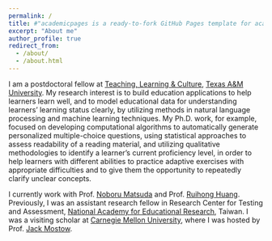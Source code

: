 ```yaml
---
permalink: /
title: #"academicpages is a ready-to-fork GitHub Pages template for academic personal websites"
excerpt: "About me"
author_profile: true
redirect_from: 
  - /about/
  - /about.html
---
```


I am a postdoctoral fellow at [Teaching, Learning & Culture](http://tlac.tamu.edu/), [Texas A&M University](http://www.tamu.edu/). My research interest is to build education applications to help learners learn well, and to model educational data for understanding learners’ learning status clearly, by utilizing methods in natural language processing and machine learning techniques. My Ph.D. work, for example, focused on developing computational algorithms to automatically generate personalized multiple-choice questions, using statistical approaches to assess readability of a reading material, and utilizing qualitative methodologies to identify a learner’s current proficiency level, in order to help learners with different abilities to practice adaptive exercises with appropriate difficulties and to give them the opportunity to repeatedly clarify unclear concepts.

I currently work with Prof. [Noboru Matsuda](http://people.tamu.edu/~mazda/) and Prof. [Ruihong Huang](http://faculty.cse.tamu.edu/huangrh/). Previously, I was an assistant research fellow in Research Center for Testing and Assessment, [National Academy for Educational Research](http://www.naer.edu.tw/bin/home.php), Taiwan. I was a visiting scholar at [Carnegie Mellon University](http://www.cmu.edu/), where I was hosted by Prof. [Jack Mostow](http://www.cs.cmu.edu/~./mostow/).
